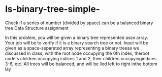 # Is-binary-tree-simple-
Check if a series of number (divided by space) can be a balanced binary tree 
Data Structure assignment

In this problem, you will be given a binary tree represented asan array.  
Your job will be to verify if it is a binary search tree or not.
Input will be given as a space-separated array representing a binary treeas we discussed in class, 
with the root node occupying the 0th index, theroot node's children occupying indices 1 and 2, 
their children occupyingindices 3-6, etc.  All trees will be balanced, and will be  lled left to right inthe bottom lay
